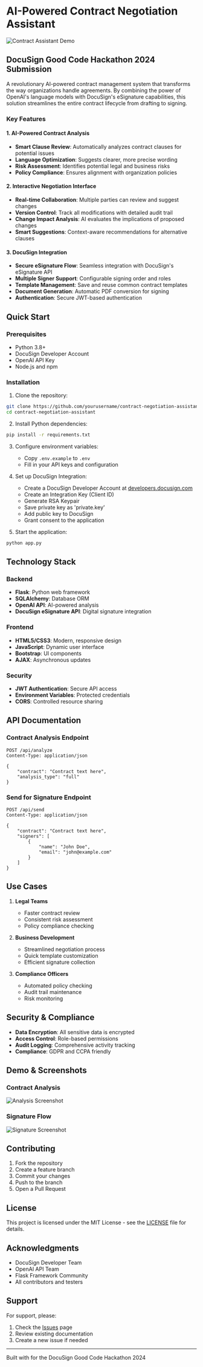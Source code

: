 # AI-Powered Contract Negotiation Assistant

![Contract Assistant Demo](static/img/demo.png)

## DocuSign Good Code Hackathon 2024 Submission

A revolutionary AI-powered contract management system that transforms the way organizations handle agreements. By combining the power of OpenAI's language models with DocuSign's eSignature capabilities, this solution streamlines the entire contract lifecycle from drafting to signing.

### Key Features

#### 1. AI-Powered Contract Analysis
- **Smart Clause Review**: Automatically analyzes contract clauses for potential issues
- **Language Optimization**: Suggests clearer, more precise wording
- **Risk Assessment**: Identifies potential legal and business risks
- **Policy Compliance**: Ensures alignment with organization policies

#### 2. Interactive Negotiation Interface
- **Real-time Collaboration**: Multiple parties can review and suggest changes
- **Version Control**: Track all modifications with detailed audit trail
- **Change Impact Analysis**: AI evaluates the implications of proposed changes
- **Smart Suggestions**: Context-aware recommendations for alternative clauses

#### 3. DocuSign Integration
- **Secure eSignature Flow**: Seamless integration with DocuSign's eSignature API
- **Multiple Signer Support**: Configurable signing order and roles
- **Template Management**: Save and reuse common contract templates
- **Document Generation**: Automatic PDF conversion for signing
- **Authentication**: Secure JWT-based authentication

## Quick Start

### Prerequisites
- Python 3.8+
- DocuSign Developer Account
- OpenAI API Key
- Node.js and npm

### Installation

1. Clone the repository:
```bash
git clone https://github.com/yourusername/contract-negotiation-assistant.git
cd contract-negotiation-assistant
```

2. Install Python dependencies:
```bash
pip install -r requirements.txt
```

3. Configure environment variables:
   - Copy `.env.example` to `.env`
   - Fill in your API keys and configuration

4. Set up DocuSign Integration:
   - Create a DocuSign Developer Account at [developers.docusign.com](https://developers.docusign.com)
   - Create an Integration Key (Client ID)
   - Generate RSA Keypair
   - Save private key as 'private.key'
   - Add public key to DocuSign
   - Grant consent to the application

5. Start the application:
```bash
python app.py
```

## Technology Stack

### Backend
- **Flask**: Python web framework
- **SQLAlchemy**: Database ORM
- **OpenAI API**: AI-powered analysis
- **DocuSign eSignature API**: Digital signature integration

### Frontend
- **HTML5/CSS3**: Modern, responsive design
- **JavaScript**: Dynamic user interface
- **Bootstrap**: UI components
- **AJAX**: Asynchronous updates

### Security
- **JWT Authentication**: Secure API access
- **Environment Variables**: Protected credentials
- **CORS**: Controlled resource sharing

## API Documentation

### Contract Analysis Endpoint
```http
POST /api/analyze
Content-Type: application/json

{
    "contract": "Contract text here",
    "analysis_type": "full"
}
```

### Send for Signature Endpoint
```http
POST /api/send
Content-Type: application/json

{
    "contract": "Contract text here",
    "signers": [
        {
            "name": "John Doe",
            "email": "john@example.com"
        }
    ]
}
```

## Use Cases

1. **Legal Teams**
   - Faster contract review
   - Consistent risk assessment
   - Policy compliance checking

2. **Business Development**
   - Streamlined negotiation process
   - Quick template customization
   - Efficient signature collection

3. **Compliance Officers**
   - Automated policy checking
   - Audit trail maintenance
   - Risk monitoring

## Security & Compliance

- **Data Encryption**: All sensitive data is encrypted
- **Access Control**: Role-based permissions
- **Audit Logging**: Comprehensive activity tracking
- **Compliance**: GDPR and CCPA friendly

## Demo & Screenshots

### Contract Analysis
![Analysis Screenshot](static/img/analysis.png)

### Signature Flow
![Signature Screenshot](static/img/signature.png)

## Contributing

1. Fork the repository
2. Create a feature branch
3. Commit your changes
4. Push to the branch
5. Open a Pull Request

## License

This project is licensed under the MIT License - see the [LICENSE](LICENSE) file for details.

## Acknowledgments

- DocuSign Developer Team
- OpenAI API Team
- Flask Framework Community
- All contributors and testers

## Support

For support, please:
1. Check the [Issues](https://github.com/yourusername/contract-negotiation-assistant/issues) page
2. Review existing documentation
3. Create a new issue if needed

---

Built with  for the DocuSign Good Code Hackathon 2024
